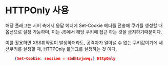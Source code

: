 # HTTPOnly 사용

해당 플래그는 서버 측에서 응답 헤더에
Set-Cookie 헤더를 전송해 쿠키를 생성할 때
옵션으로 설정 가능하며, 이는 JS에서
해당 쿠키에 접근 하는 것을 금지하기때문이다.

이를 활용하면 XSS취약점이 발생하더라도,
공격자가 알아낼 수 없는 쿠키값이기에
세션쿠키를 설정할 때, HTTPOnly 플래그를 설정하는 것 이다.

```json
    {Set-Cookie: session = sbdh1vjwvq;} HttpOnly
```

